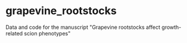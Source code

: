 # grapevine_rootstocks
Data and code for the manuscript "Grapevine rootstocks affect growth-related scion phenotypes"
